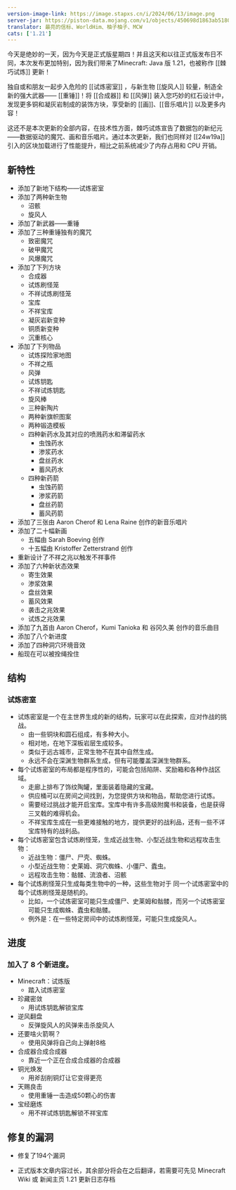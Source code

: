 ```yaml
---
version-image-link: https://image.stapxs.cn/i/2024/06/13/image.png
server-jar: https://piston-data.mojang.com/v1/objects/450698d1863ab5180c25d7c804ef0fe6369dd1ba/server.jar
translator: 最亮的信标、WorldHim、柚子柚子、MCW
cats: ['1.21']
---
```


今天是绝妙的一天，因为今天是正式版星期四！并且这天和以往正式版发布日不同，本次发布更加特别，因为我们带来了Minecraft: Java 版 1.21，也被称作 [[棘巧试炼]] 更新！

独自或和朋友一起步入危险的 [[试炼密室]] ，与新生物 [[旋风人]] 较量，制造全新的强大武器—— [[重锤]]！将 [[合成器]] 和 [[风弹]] 装入您巧妙的红石设计中，发现更多铜和凝灰岩制成的装饰方块，享受新的 [[画]]、[[音乐唱片]] 以及更多内容！

这还不是本次更新的全部内容，在技术性方面，棘巧试炼宣告了数据包的新纪元——数据驱动的魔咒、画和音乐唱片。通过本次更新，我们也同样对 [[24w19a]] 引入的区块加载进行了性能提升，相比之前系统减少了内存占用和 CPU 开销。

## 新特性
* 添加了新地下结构——试炼密室
* 添加了两种新生物
   * 沼骸
   * 旋风人
* 添加了新武器——重锤
* 添加了三种重锤独有的魔咒
   * 致密魔咒
   * 破甲魔咒
   * 风爆魔咒
* 添加了下列方块
   * 合成器
   * 试炼刷怪笼
   * 不祥试炼刷怪笼
   * 宝库
   * 不祥宝库
   * 凝灰岩新变种
   * 铜质新变种
   * 沉重核心
* 添加了下列物品
   * 试炼探险家地图
   * 不祥之瓶
   * 风弹
   * 试炼钥匙
   * 不祥试炼钥匙
   * 旋风棒
   * 三种新陶片
   * 两种新旗帜图案
  * 两种锻造模板
  * 四种新药水及其对应的喷溅药水和滞留药水
      * 虫蚀药水
      * 渗浆药水
      * 盘丝药水
      * 蓄风药水
  * 四种新药箭
      * 虫蚀药箭
      * 渗浆药箭
      * 盘丝药箭
      * 蓄风药箭
* 添加了三张由 Aaron Cherof 和 Lena Raine 创作的新音乐唱片
* 添加了二十幅新画
  * 五幅由 Sarah Boeving 创作
  * 十五幅由 Kristoffer Zetterstrand 创作
* 重新设计了不祥之兆以触发不祥事件
* 添加了六种新状态效果
  * 寄生效果
  * 渗浆效果
  * 盘丝效果
  * 蓄风效果
  * 袭击之兆效果
  * 试炼之兆效果
* 添加了九首由 Aaron Cherof，Kumi Tanioka 和 谷冈久美 创作的音乐曲目
* 添加了八个新进度
* 添加了四种洞穴环境音效
* 船现在可以被拴绳拴住

## 结构
### 试炼密室
* 试炼密室是一个在主世界生成的新的结构，玩家可以在此探索，应对作战的挑战。
  * 由一些铜块和圆石组成，有多种大小。
  * 相对地，在地下深板岩层生成较多。
  * 类似于远古城市，正常生物不在其中自然生成。
  * 永远不会在深渊生物群系生成，但有可能覆盖深渊生物群系。
* 每个试炼密室的布局都是程序性的，可能会包括陷阱、奖励箱和各种作战区域。
  * 走廊上排布了饰纹陶罐，里面装着隐藏的宝藏。
  * 供应桶可以在房间之间找到，为您提供方块和物品，帮助您进行试炼。
  * 需要经过挑战才能开启宝库。宝库中有许多高级附魔书和装备，也是获得三叉戟的难得机会。
  * 不祥宝库生成在一些更难接触的地方，提供更好的战利品，还有一些不详宝库特有的战利品。
* 每个试炼密室包含试炼刷怪笼，生成近战生物、小型近战生物和远程攻击生物：
  * 近战生物：僵尸、尸壳、蜘蛛。
  * 小型近战生物：史莱姆、洞穴蜘蛛、小僵尸、蠹虫。
  * 远程攻击生物：骷髅、流浪者、沼骸
* 每个试炼刷怪笼只生成每类生物中的一种，这些生物对于 同一个试炼密室中的 每个试炼刷怪笼是随机的。
  * 比如，一个试炼密室可能只生成僵尸、史莱姆和骷髅，而另一个试炼密室可能只生成蜘蛛、蠹虫和骷髅。
  * 例外是：在一些特定房间中的试炼刷怪笼，可能只生成旋风人。
## 进度
 ### 加入了 8 个新进度。
  * Minecraft：试炼版
     * 踏入试炼密室
  * 珍藏密敛
     * 用试炼钥匙解锁宝库
  * 逆风翻盘
     * 反弹旋风人的风弹来击杀旋风人
  * 还要啥火箭啊？
     * 使用风弹将自己向上弹射8格
  * 合成器合成合成器
     * 靠近一个正在合成合成器的合成器
  * 铜光焕发
     * 用斧刮削铜灯让它变得更亮
  * 天赐良击
     * 使用重锤一击造成50颗心的伤害
  * 宝经磨炼
     * 用不祥试炼钥匙解锁不祥宝库
   
 ## 修复的漏洞
 * 修复了194个漏洞
 
* 正式版本文章内容过长，其余部分将会在之后翻译，若需要可先见 Minecraft Wiki 或 新闻主页 1.21 更新日志存档
